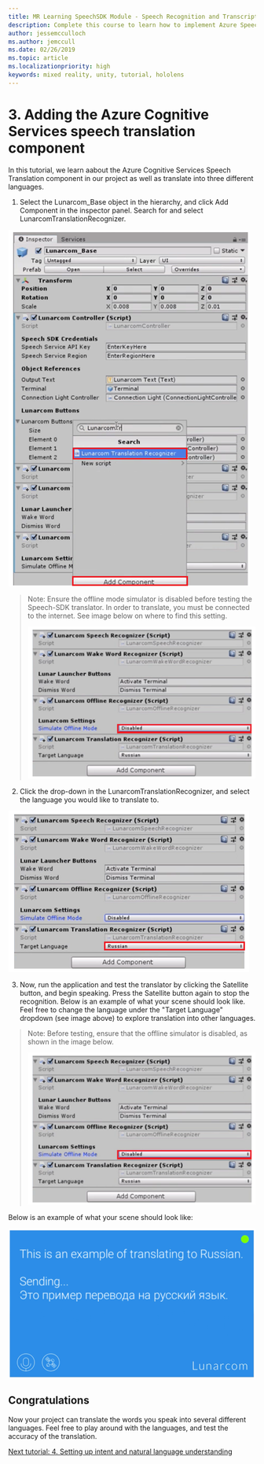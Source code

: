 ```yaml
---
title: MR Learning SpeechSDK Module - Speech Recognition and Transcription
description: Complete this course to learn how to implement Azure Speech SDK within a mixed reality application.
author: jessemcculloch
ms.author: jemccull
ms.date: 02/26/2019
ms.topic: article
ms.localizationpriority: high
keywords: mixed reality, unity, tutorial, hololens
---
```


# 3.	Adding the Azure Cognitive Services speech translation component

In this tutorial, we learn aabout the Azure Cognitive Services Speech Translation component in our project as well as translate into three different languages. 

1. Select the Lunarcom_Base object in the hierarchy, and click Add Component in the inspector panel. Search for and select LunarcomTranslationRecognizer.

![Module4Chapter3step1im](images/module4chapter3step1im.PNG)
 

> Note: Ensure the offline mode simulator is disabled before testing the Speech-SDK translator. In order to translate, you must be connected to the internet. See image below on where to find this setting. 
>
> ![Module4Chapter3noteim](images/module4chapter3noteim.PNG)

2. Click the drop-down in the LunarcomTranslationRecognizer, and select the language you would like to translate to.

![Module4Chapter3step2im](images/module4chapter3step2im.PNG)

3. Now, run the application and test the translator by clicking the Satellite button, and begin speaking. Press the Satellite button again to stop the recognition. Below is an example of what your scene should look like. Feel free to change the language under the "Target Language" dropdown (see image above) to explore translation into other languages.

> Note: Before testing, ensure that the offline simulator is disabled, as shown in the image below.
>
> ![Module4Chapter3noteim](images/module4chapter3noteim.PNG)

Below is an example of what your scene should look like:

![Module4Chapter3exampleim](images/module4chapter3exampleim.PNG)

## Congratulations

Now  your project can translate the words you speak into several different languages. Feel free to play around with the languages, and test the accuracy of the translation. 

[Next tutorial: 4.	Setting up intent and natural language understanding](mrlearning-speechSDK-ch4.md)

